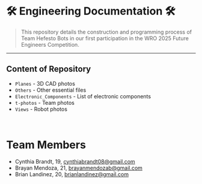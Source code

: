&nbsp;

🛠️ Engineering Documentation 🛠️
======

> This repository details the construction and programming process of Team Hefesto Bots in our first participation in the WRO 2025 Future Engineers Competition.
&nbsp;
---


## Content of Repository 
* `Planes` - 3D CAD photos
* `Others` - Other essential files
* `Electronic_Components` - List of electronic components
* `t-photos` - Team photos
* `Views` - Robot photos

&nbsp; 

# Team Members

* Cynthia Brandt, 19, cynthiabrandt08@gmail.com
* Brayan Mendoza, 21, brayanmendozab@gmail.com
* Brian Landinez, 20, brianlandinez@gmail.com
